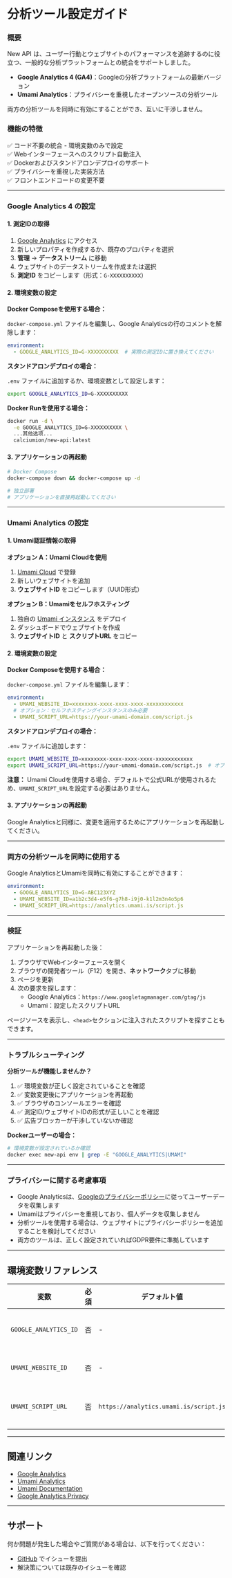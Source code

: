 # 分析ツール設定ガイド

### 概要

New API は、ユーザー行動とウェブサイトのパフォーマンスを追跡するのに役立つ、一般的な分析プラットフォームとの統合をサポートしました。

- **Google Analytics 4 (GA4)**：Googleの分析プラットフォームの最新バージョン
- **Umami Analytics**：プライバシーを重視したオープンソースの分析ツール

両方の分析ツールを同時に有効にすることができ、互いに干渉しません。

### 機能の特徴

✅ コード不要の統合 - 環境変数のみで設定  
✅ Webインターフェースへのスクリプト自動注入  
✅ Dockerおよびスタンドアロンデプロイのサポート  
✅ プライバシーを重視した実装方法  
✅ フロントエンドコードの変更不要  

---

### Google Analytics 4 の設定

#### 1. 測定IDの取得

1. [Google Analytics](https://analytics.google.com/) にアクセス
2. 新しいプロパティを作成するか、既存のプロパティを選択
3. **管理** → **データストリーム** に移動
4. ウェブサイトのデータストリームを作成または選択
5. **測定ID** をコピーします（形式：`G-XXXXXXXXXX`）

#### 2. 環境変数の設定

**Docker Composeを使用する場合：**

`docker-compose.yml` ファイルを編集し、Google Analyticsの行のコメントを解除します：

```yaml
environment:
  - GOOGLE_ANALYTICS_ID=G-XXXXXXXXXX  # 実際の測定IDに置き換えてください
```

**スタンドアロンデプロイの場合：**

`.env` ファイルに追加するか、環境変数として設定します：

```bash
export GOOGLE_ANALYTICS_ID=G-XXXXXXXXXX
```

**Docker Runを使用する場合：**

```bash
docker run -d \
  -e GOOGLE_ANALYTICS_ID=G-XXXXXXXXXX \
  ...其他选项...
  calciumion/new-api:latest
```

#### 3. アプリケーションの再起動

```bash
# Docker Compose
docker-compose down && docker-compose up -d

# 独立部署
# アプリケーションを直接再起動してください
```

---

### Umami Analytics の設定

#### 1. Umami認証情報の取得

**オプション A：Umami Cloudを使用**
1. [Umami Cloud](https://cloud.umami.is/) で登録
2. 新しいウェブサイトを追加
3. **ウェブサイトID** をコピーします（UUID形式）

**オプション B：Umamiをセルフホスティング**
1. 独自の [Umami インスタンス](https://umami.is/docs/install) をデプロイ
2. ダッシュボードでウェブサイトを作成
3. **ウェブサイトID** と **スクリプトURL** をコピー

#### 2. 環境変数の設定

**Docker Composeを使用する場合：**

`docker-compose.yml` ファイルを編集します：

```yaml
environment:
  - UMAMI_WEBSITE_ID=xxxxxxxx-xxxx-xxxx-xxxx-xxxxxxxxxxxx
  # オプション：セルフホスティングインスタンスのみ必要
  - UMAMI_SCRIPT_URL=https://your-umami-domain.com/script.js
```

**スタンドアロンデプロイの場合：**

`.env` ファイルに追加します：

```bash
export UMAMI_WEBSITE_ID=xxxxxxxx-xxxx-xxxx-xxxx-xxxxxxxxxxxx
export UMAMI_SCRIPT_URL=https://your-umami-domain.com/script.js  # オプション
```

**注意：** Umami Cloudを使用する場合、デフォルトで公式URLが使用されるため、`UMAMI_SCRIPT_URL`を設定する必要はありません。

#### 3. アプリケーションの再起動

Google Analyticsと同様に、変更を適用するためにアプリケーションを再起動してください。

---

### 両方の分析ツールを同時に使用する

Google AnalyticsとUmamiを同時に有効にすることができます：

```yaml
environment:
  - GOOGLE_ANALYTICS_ID=G-ABC123XYZ
  - UMAMI_WEBSITE_ID=a1b2c3d4-e5f6-g7h8-i9j0-k1l2m3n4o5p6
  - UMAMI_SCRIPT_URL=https://analytics.umami.is/script.js
```

---

### 検証

アプリケーションを再起動した後：

1. ブラウザでWebインターフェースを開く
2. ブラウザの開発者ツール（F12）を開き、**ネットワーク**タブに移動
3. ページを更新
4. 次の要求を探します：
   - Google Analytics：`https://www.googletagmanager.com/gtag/js`
   - Umami：設定したスクリプトURL

ページソースを表示し、`<head>`セクションに注入されたスクリプトを探すこともできます。

---

### トラブルシューティング

**分析ツールが機能しませんか？**

1. ✅ 環境変数が正しく設定されていることを確認
2. ✅ 変数変更後にアプリケーションを再起動
3. ✅ ブラウザのコンソールエラーを確認
4. ✅ 測定ID/ウェブサイトIDの形式が正しいことを確認
5. ✅ 広告ブロッカーが干渉していないか確認

**Dockerユーザーの場合：**

```bash
# 環境変数が設定されているか確認
docker exec new-api env | grep -E "GOOGLE_ANALYTICS|UMAMI"
```

---

### プライバシーに関する考慮事項

- Google Analyticsは、[Googleのプライバシーポリシー](https://policies.google.com/privacy)に従ってユーザーデータを収集します
- Umamiはプライバシーを重視しており、個人データを収集しません
- 分析ツールを使用する場合は、ウェブサイトにプライバシーポリシーを追加することを検討してください
- 両方のツールは、正しく設定されていればGDPR要件に準拠しています

---

## 環境変数リファレンス

| 変数 | 必須 | デフォルト値 | 説明 |
|------|------|--------|------|
| `GOOGLE_ANALYTICS_ID` | 否 | - | Google Analytics 4 測定ID（形式：G-XXXXXXXXXX）|
| `UMAMI_WEBSITE_ID` | 否 | - | Umami ウェブサイトID（UUID形式）|
| `UMAMI_SCRIPT_URL` | 否 | `https://analytics.umami.is/script.js` | Umami スクリプトURL（セルフホスティングのみ必要）|

---

## 関連リンク

- [Google Analytics](https://analytics.google.com/)
- [Umami Analytics](https://umami.is/)
- [Umami Documentation](https://umami.is/docs)
- [Google Analytics Privacy](https://support.google.com/analytics/answer/6004245)

---

## サポート

何か問題が発生した場合やご質問がある場合は、以下を行ってください：
- [GitHub](https://github.com/Calcium-Ion/new-api/issues) でイシューを提出
- 解決策については既存のイシューを確認